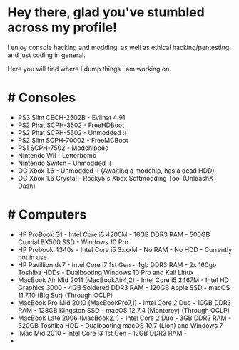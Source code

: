 # Hey there, glad you've stumbled across my profile!

I enjoy console hacking and modding, as well as ethical hacking/pentesting, and just coding in general.

Here you will find where I dump things I am working on.

# # Consoles
- PS3 Slim CECH-2502B - Evilnat 4.91
- PS2 Phat SCPH-3502 - FreeHDBoot
- PS2 Phat SCPH-5502 - Unmodded :(
- PS2 Slim SCPH-70002 - FreeMCBoot
- PS1 SCPH-7502 - Modchipped
- Nintendo Wii - Letterbomb
- Nintendo Switch - Unmodded :(
- OG Xbox 1.6 - Unmodded :( (Awaiting a modchip, has a dead HDD)
- OG Xbox 1.6 Crystal - Rocky5's Xbox Softmodding Tool (UnleashX Dash)
# # Computers
- HP ProBook G1 - Intel Core i5 4200M - 16GB DDR3 RAM - 500GB Crucial BX500 SSD - Windows 10 Pro
- HP Probook 4340s - Intel Core i5 3xxxM - No RAM - No HDD - Currently not in use
- HP Pavillion dv7 - Intel Core i7 1st Gen - 4gb DDR3 RAM - 2x 160gb Toshiba HDDs - Dualbooting Windows 10 Pro and Kali Linux
- MacBook Air Mid 2011 (MacBookAir4,2) - Intel Core i5 2467M - Intel HD Graphics 3000 - 4GB Soldered DDR3 RAM - 120GB Apple SSD - macOS 11.7.10 (Big Sur) (Through OCLP)
- MacBook Pro Mid 2010 (MacBookPro7,1) - Intel Core 2 Duo - 10GB DDR3 RAM - 128GB Kingston SSD - macOS 12.7.4 (Monterey) (Through OCLP)
- MacBook Late 2006 (MacBook2,1) - Intel Core 2 Duo - 3GB DDR2 RAM - 320GB Toshiba HDD - Dualbooting macOS 10.7 (Lion) and Windows 7
- iMac Mid 2010 - Intel Core i3 1st Gen - 12GB DDR3 RAM - 
- 
